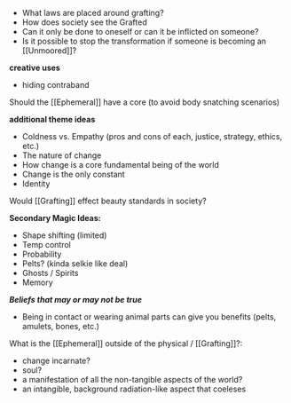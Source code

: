 - What laws are placed around grafting?
- How does society see the Grafted
- Can it only be done to oneself or can it be inflicted on someone?
- Is it possible to stop the transformation if someone is becoming an [[Unmoored]]?

**creative uses**
-  hiding contraband


 
 Should the [[Ephemeral]] have a core (to avoid body snatching scenarios)


**additional theme ideas**
-  Coldness vs. Empathy (pros and cons of each, justice, strategy, ethics, etc.)
- The nature of change
- How change is a core fundamental being of the world
- Change is the only constant
- Identity


Would [[Grafting]] effect beauty standards in society?

**Secondary Magic Ideas:**
- Shape shifting (limited)
- Temp control
- Probability
- Pelts? (kinda selkie like deal)
- Ghosts / Spirits 
- Memory


***Beliefs that may or may not be true***
- Being in contact or wearing animal parts can give you benefits (pelts, amulets, bones, etc.)

What is the [[Ephemeral]] outside of the physical / [[Grafting]]?:
-  change incarnate?
- soul?
- a manifestation of all the non-tangible aspects of the world?
- an intangible, background radiation-like aspect that coeleses